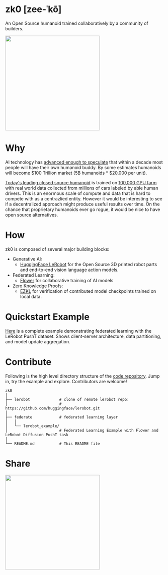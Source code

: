 # zk0 [zee-ˈkō]

An Open Source humanoid trained collaboratively by a community of builders.

<img src="https://github.com/user-attachments/assets/9dd876a0-6668-4b9f-ad0d-94a540353418" width=300>

# Why

AI technology has [advanced enough to speculate](https://x.com/elonmusk/status/1786367513137233933) that within a decade most people will have their own humanoid buddy. By some estimates humanoids will become $100 Trillion market (5B humanoids * $20,000 per unit).

[Today's leading closed source humanoid](https://x.com/Tesla_Optimus/status/1846294753144361371) is trained on [100,000 GPU farm](https://nvidianews.nvidia.com/news/spectrum-x-ethernet-networking-xai-colossus) with real world data collected from millions of cars labeled by able human drivers. 
This is an enormous scale of compute and data that is hard to compete with as a centrazlied entity. 
However it would be interesting to see if a decentralized approach might produce useful results over time.
On the chance that proprietary humanoids ever go rogue, it would be nice to have open source alternatives.

# How

zk0 is composed of several major building blocks:
- Generative AI: 
  * [HuggingFace LeRobot](https://huggingface.co/lerobot) for the Open Source 3D printed robot parts and end-to-end vision language action models.
- Federated Learning: 
  * [Flower](https://flower.ai/) for collaborative training of AI models
- Zero Knowledge Proofs: 
  * [EZKL](https://ezkl.xyz/) for verification of contributed model checkpoints trained on local data.

# Quickstart Example

[Here](https://github.com/ivelin/zk0/tree/federate-pusht-gym/federate) is a complete example demonstrating federated learning with the LeRobot PushT dataset. Shows client-server architecture, data partitioning, and model update aggregation. 

# Contribute

Following is the high level directory structure of the [code repository](https://github.com/ivelin/zk0/tree/main). Jump in, try the example and explore. Contributors are welcome!

```shell
zk0
│
├── lerobot             # clone of remote lerobot repo: 
│                       #    https://github.com/huggingface/lerobot.git
│
├── federate            # federated learning layer
│   │
│   └── lerobot_example/
│                       # Federated Learning Example with Flower and LeRobot Diffusion PushT task
│
└── README.md           # This README file
```
# Share 

<img src="https://github.com/user-attachments/assets/15002040-e149-4888-814f-d1be5f0ad80f" width=300>

